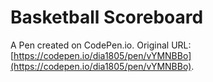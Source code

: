 # Basketball Scoreboard

A Pen created on CodePen.io. Original URL: [https://codepen.io/dia1805/pen/vYMNBBo](https://codepen.io/dia1805/pen/vYMNBBo).

